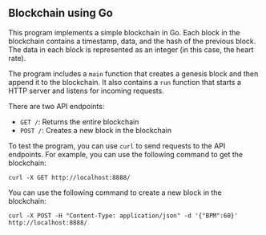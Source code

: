 ## Blockchain using Go

This program implements a simple blockchain in Go. Each block in the blockchain contains a timestamp, data, and the hash of the previous block. The data in each block is represented as an integer (in this case, the heart rate).

The program includes a `main` function that creates a genesis block and then append it to the blockchain. It also contains a `run` function that starts a HTTP server and listens for incoming requests.

There are two API endpoints:

* `GET /`: Returns the entire blockchain
* `POST /`: Creates a new block in the blockchain

To test the program, you can use `curl` to send requests to the API endpoints. For example, you can use the following command to get the blockchain:

```
curl -X GET http://localhost:8888/
```

You can use the following command to create a new block in the blockchain:

```
curl -X POST -H "Content-Type: application/json" -d '{"BPM":60}' http://localhost:8888/
```
